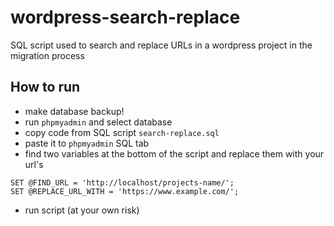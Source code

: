 # wordpress-search-replace
SQL script used to search and replace URLs in a wordpress project in the migration process

## How to run
- make database backup!
- run `phpmyadmin` and select database
- copy code from SQL script `search-replace.sql`
- paste it to `phpmyadmin` SQL tab
- find two variables  at the bottom of the script and replace them with your url's
```
SET @FIND_URL = 'http://localhost/projects-name/';
SET @REPLACE_URL_WITH = 'https://www.example.com/';
```
- run script (at your own risk)


